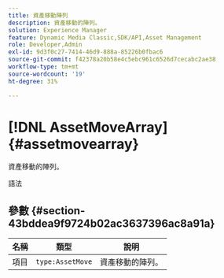 ```yaml
---
title: 資產移動陣列
description: 資產移動的陣列。
solution: Experience Manager
feature: Dynamic Media Classic,SDK/API,Asset Management
role: Developer,Admin
exl-id: 9d3f0c27-7414-46d9-888a-85226b0fbac6
source-git-commit: f42378a20b58e4c5ebc961c6526d7cecabc2ae38
workflow-type: tm+mt
source-wordcount: '19'
ht-degree: 31%

---
```


# [!DNL AssetMoveArray]{#assetmovearray}

資產移動的陣列。

語法

## 參數 {#section-43bddea9f9724b02ac3637396ac8a91a}

| 名稱 | 類型 | 說明 |
|---|---|---|
| 項目 | `type:AssetMove` | 資產移動的陣列。 |
